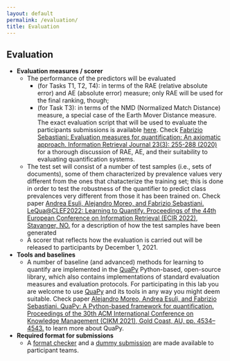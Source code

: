 ```yaml
---
layout: default
permalink: /evaluation/
title: Evaluation
---
```


## Evaluation 

- **Evaluation measures / scorer**
  - The performance of the predictors will be evaluated
    - (for Tasks T1, T2, T4): in terms of the RAE (relative absolute error) and AE (absolute error) measure; only RAE will be used for the final ranking, though;
    - (for Task T3): in terms of the NMD (Normalized Match Distance) measure, a special case of the Earth Mover Distance measure.
    The exact evaluation script that will be used to evaluate the participants submissions is available [here](https://github.com/HLT-ISTI/LeQua2024_scripts/blob/main/evaluate.py). Check [Fabrizio Sebastiani:
Evaluation measures for quantification: An axiomatic approach. Information Retrieval Journal 23(3): 255-288 (2020)](https://link.springer.com/article/10.1007/s10791-019-09363-y) for a thorough discussion of RAE, AE, and their suitability to evaluating quantification systems.
  - The test set will consist of a number of test samples (i.e., sets of documents), some of them characterized by prevalence values very different from the ones that chatacterize the training set; this is done in order to test the robustness of the quantifier to predict class prevalences very different from those it has been trained on. Check paper [Andrea Esuli, Alejandro Moreo, and Fabrizio Sebastiani. LeQua@CLEF2022: Learning to Quantify. Proceedings of the 44th European Conference on Information Retrieval (ECIR 2022), Stavanger, NO.](http://nmis.isti.cnr.it/sebastiani/LeQua2024.pdf) for a description of how the test samples have been generated
  - A scorer that reflects how the evaluation is carried out will be released to participants by December 1, 2021.
- **Tools and baselines**
  - A number of baseline (and advanced) methods for learning to quantify are implemented in the [QuaPy](https://github.com/HLT-ISTI/QuaPy/tree/lequa2024) Python-based, open-source library, which also contains implementations of standard evaluation measures and evaluation protocols. For participating in this lab you are welcome to use [QuaPy](https://github.com/HLT-ISTI/QuaPy/tree/lequa2024) and its tools in any way you might deem suitable. Check paper [Alejandro Moreo, Andrea Esuli, and Fabrizio Sebastiani. QuaPy: A Python-based framework for quantification. Proceedings of the 30th ACM International Conference on Knowledge Management (CIKM 2021), Gold Coast, AU, pp. 4534–4543.](https://dl.acm.org/doi/10.1145/3459637.3482015) to learn more about QuaPy.
- **Required format for submissions**
  - A [format checker](https://github.com/HLT-ISTI/LeQua2024_scripts) and a [dummy submission](https://doi.org/10.5281/zenodo.5734464) are made available to participant teams.
